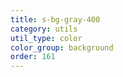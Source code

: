 ```yaml
---
title: s-bg-gray-400
category: utils
util_type: color
color_group: background
order: 161
---
```

<div class="s-bg-gray-400"></div>